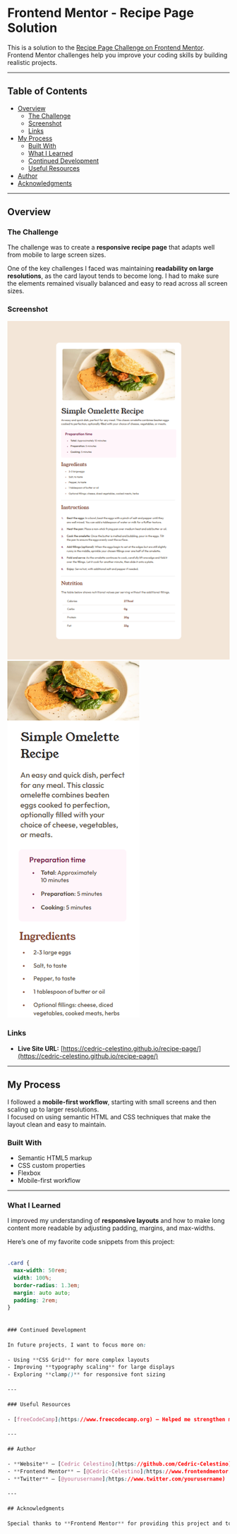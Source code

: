 # Frontend Mentor - Recipe Page Solution

This is a solution to the [Recipe Page Challenge on Frontend Mentor](https://www.frontendmentor.io/challenges/recipe-page-KiTsR8QQKm). Frontend Mentor challenges help you improve your coding skills by building realistic projects.

---

## Table of Contents

- [Overview](#overview)
  - [The Challenge](#the-challenge)
  - [Screenshot](#screenshot)
  - [Links](#links)
- [My Process](#my-process)
  - [Built With](#built-with)
  - [What I Learned](#what-i-learned)
  - [Continued Development](#continued-development)
  - [Useful Resources](#useful-resources)
- [Author](#author)
- [Acknowledgments](#acknowledgments)

---

## Overview

### The Challenge

The challenge was to create a **responsive recipe page** that adapts well from mobile to large screen sizes.  

One of the key challenges I faced was maintaining **readability on large resolutions**, as the card layout tends to become long. I had to make sure the elements remained visually balanced and easy to read across all screen sizes.

### Screenshot

![Screenshot of Desktop Resolution](image.png)
![Screenshot of Mobile Resolution](image-1.png)

### Links
  
- **Live Site URL:** [https://cedric-celestino.github.io/recipe-page/](https://cedric-celestino.github.io/recipe-page/)

---

## My Process

I followed a **mobile-first workflow**, starting with small screens and then scaling up to larger resolutions.  
I focused on using semantic HTML and CSS techniques that make the layout clean and easy to maintain.

### Built With

- Semantic HTML5 markup  
- CSS custom properties  
- Flexbox  
- Mobile-first workflow  

---

### What I Learned

I improved my understanding of **responsive layouts** and how to make long content more readable by adjusting padding, margins, and max-widths.  

Here’s one of my favorite code snippets from this project:

```css

.card {
  max-width: 50rem;
  width: 100%;
  border-radius: 1.3em;
  margin: auto auto;
  padding: 2rem;
}


### Continued Development

In future projects, I want to focus more on:

- Using **CSS Grid** for more complex layouts  
- Improving **typography scaling** for large displays  
- Exploring **clamp()** for responsive font sizing  

---

### Useful Resources

- [freeCodeCamp](https://www.freecodecamp.org) – Helped me strengthen my understanding of Flexbox and responsive design techniques.  

---

## Author

- **Website** – [Cedric Celestino](https://github.com/Cedric-Celestino)  
- **Frontend Mentor** – [@Cedric-Celestino](https://www.frontendmentor.io/profile/Cedric-Celestino)  
- **Twitter** – [@yourusername](https://www.twitter.com/yourusername)

---

## Acknowledgments

Special thanks to **Frontend Mentor** for providing this project and to the **freeCodeCamp** community for offering excellent tutorials and examples on responsive design.
